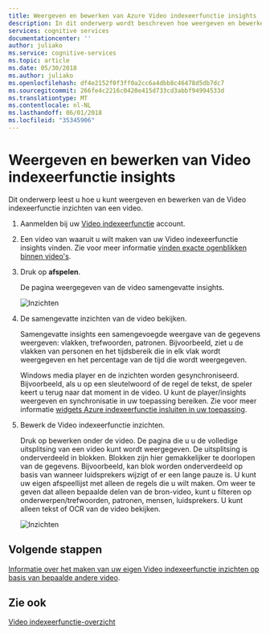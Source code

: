 ```yaml
---
title: Weergeven en bewerken van Azure Video indexeerfunctie insights | Microsoft Docs
description: In dit onderwerp wordt beschreven hoe weergeven en bewerken van Video indexeerfunctie insights.
services: cognitive services
documentationcenter: ''
author: juliako
ms.service: cognitive-services
ms.topic: article
ms.date: 05/30/2018
ms.author: juliako
ms.openlocfilehash: df4e2152f0f3ff0a2cc6a4dbb8c46478d5db7dc7
ms.sourcegitcommit: 266fe4c2216c0420e415d733cd3abbf94994533d
ms.translationtype: MT
ms.contentlocale: nl-NL
ms.lasthandoff: 06/01/2018
ms.locfileid: "35345906"
---
```

# <a name="view-and-edit-video-indexer-insights"></a>Weergeven en bewerken van Video indexeerfunctie insights

Dit onderwerp leest u hoe u kunt weergeven en bewerken van de Video indexeerfunctie inzichten van een video.

1. Aanmelden bij uw [Video indexeerfunctie](https://api-portal.videoindexer.ai/) account.
2. Een video van waaruit u wilt maken van uw Video indexeerfunctie insights vinden. Zie voor meer informatie [vinden exacte ogenblikken binnen video's](video-indexer-search.md).
3. Druk op **afspelen**.

    De pagina weergegeven van de video samengevatte insights. 

    ![Inzichten](./media/video-indexer-view-edit/video-indexer-summarized-insights.png)

4. De samengevatte inzichten van de video bekijken. 

    Samengevatte insights een samengevoegde weergave van de gegevens weergeven: vlakken, trefwoorden, patronen. Bijvoorbeeld, ziet u de vlakken van personen en het tijdsbereik die in elk vlak wordt weergegeven en het percentage van de tijd die wordt weergegeven.

    Windows media player en de inzichten worden gesynchroniseerd. Bijvoorbeeld, als u op een sleutelwoord of de regel de tekst, de speler keert u terug naar dat moment in de video. U kunt de player/insights weergeven en synchronisatie in uw toepassing bereiken. Zie voor meer informatie [widgets Azure indexeerfunctie insluiten in uw toepassing](video-indexer-embed-widgets.md). 

3. Bewerk de Video indexeerfunctie inzichten.

    Druk op bewerken onder de video. De pagina die u u de volledige uitsplitsing van een video kunt wordt weergegeven. De uitsplitsing is onderverdeeld in blokken. Blokken zijn hier gemakkelijker te doorlopen van de gegevens. Bijvoorbeeld, kan blok worden onderverdeeld op basis van wanneer luidsprekers wijzigt of er een lange pauze is. U kunt uw eigen afspeellijst met alleen de regels die u wilt maken. Om weer te geven dat alleen bepaalde delen van de bron-video, kunt u filteren op onderwerpen/trefwoorden, patronen, mensen, luidsprekers. U kunt alleen tekst of OCR van de video bekijken.  

    ![Inzichten](./media/video-indexer-view-edit/video-indexer-create-new-playlist.png)

## <a name="next-steps"></a>Volgende stappen

[Informatie over het maken van uw eigen Video indexeerfunctie inzichten op basis van bepaalde andere video](video-indexer-create-new.md).

## <a name="see-also"></a>Zie ook

[Video indexeerfunctie-overzicht](video-indexer-overview.md)

